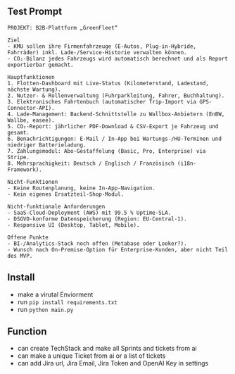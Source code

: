 ## Test Prompt

```text
PROJEKT: B2B-Plattform „GreenFleet“

Ziel
- KMU sollen ihre Firmenfahrzeuge (E-Autos, Plug-in-Hybride, Fahrräder) inkl. Lade-/Service-Historie verwalten können.
- CO₂-Bilanz jedes Fahrzeugs wird automatisch berechnet und als Report exportierbar gemacht.

Hauptfunktionen
1. Flotten-Dashboard mit Live-Status (Kilometerstand, Ladestand, nächste Wartung).
2. Nutzer- & Rollenverwaltung (Fuhrparkleitung, Fahrer, Buchhaltung).
3. Elektronisches Fahrtenbuch (automatischer Trip-Import via GPS-Connector-API).
4. Lade-Management: Backend-Schnittstelle zu Wallbox-Anbietern (EnBW, Wallbe, easee).
5. CO₂-Report: jährlicher PDF-Download & CSV-Export je Fahrzeug und gesamt.
6. Benachrichtigungen: E-Mail / In-App bei Wartungs-/HU-Terminen und niedriger Batterieladung.
7. Zahlungsmodul: Abo-Gestaffelung (Basic, Pro, Enterprise) via Stripe.
8. Mehrsprachigkeit: Deutsch / Englisch / Französisch (i18n-Framework).

Nicht-Funktionen
- Keine Routenplanung, keine In-App-Navigation.
- Kein eigenes Ersatzteil-Shop-Modul.

Nicht-funktionale Anforderungen
- SaaS-Cloud-Deployment (AWS) mit 99.5 % Uptime-SLA.
- DSGVO-konforme Datenspeicherung (Region: EU-Central-1).
- Responsive UI (Desktop, Tablet, Mobile).

Offene Punkte
- BI-/Analytics-Stack noch offen (Metabase oder Looker?).
- Wunsch nach On-Premise-Option für Enterprise-Kunden, aber nicht Teil des MVP.

```
## Install

- make a virutal Enviorment
- run `pip install requirements.txt`
- run `python main.py`

## Function

- can create TechStack and make all Sprints and tickets from ai
- can make a unique Ticket from ai or a list of tickets
- can add Jira url, Jira Email, Jira Token and OpenAI Key in settings